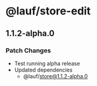 # @lauf/store-edit

## 1.1.2-alpha.0

### Patch Changes

- Test running alpha release
- Updated dependencies
  - @lauf/store@1.1.2-alpha.0
